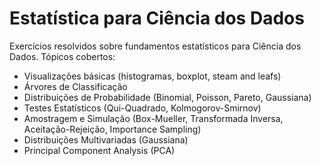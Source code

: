 # Estatística para Ciência dos Dados

Exercícios resolvidos sobre fundamentos estatísticos para Ciência dos Dados. Tópicos cobertos:

* Visualizações básicas (histogramas, boxplot, steam and leafs)
* Árvores de Classificação
* Distribuições de Probabilidade (Binomial, Poisson, Pareto, Gaussiana)
* Testes Estatísticos (Qui-Quadrado, Kolmogorov-Smirnov)
* Amostragem e Simulação (Box-Mueller, Transformada Inversa, Aceitação-Rejeição, Importance Sampling)
* Distribuições Multivariadas (Gaussiana)
* Principal Component Analysis (PCA)